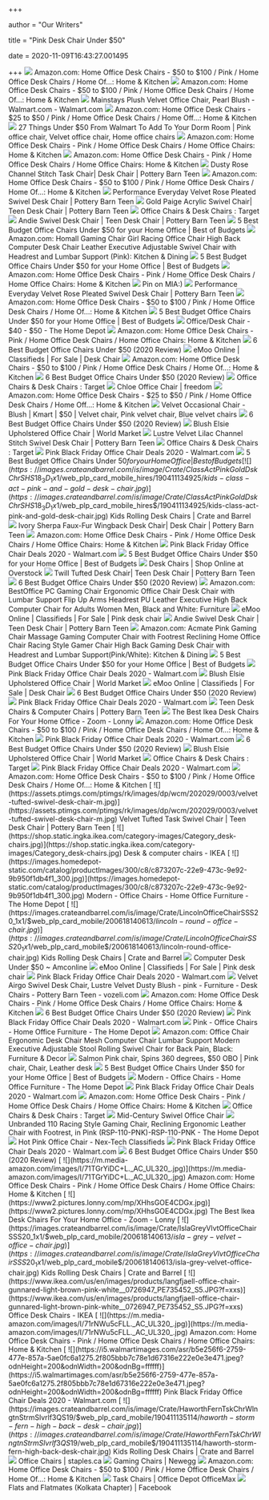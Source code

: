 +++
        
author = "Our Writers"
        
title = "Pink Desk Chair Under $50"
        
date = 2020-11-09T16:43:27.001495
        
+++
[ ![](https://m.media-amazon.com/images/I/61A8zsk+iIL._AC_UL320_.jpg)](https://m.media-amazon.com/images/I/61A8zsk+iIL._AC_UL320_.jpg) Amazon.com: Home Office Desk Chairs - $50 to $100 / Pink / Home Office Desk  Chairs / Home Of...: Home & Kitchen
[ ![](https://m.media-amazon.com/images/I/715v+GNEtAL._AC_UL320_.jpg)](https://m.media-amazon.com/images/I/715v+GNEtAL._AC_UL320_.jpg) Amazon.com: Home Office Desk Chairs - $50 to $100 / Pink / Home Office Desk  Chairs / Home Of...: Home & Kitchen
[ ![](https://i5.walmartimages.com/asr/cfa99438-3fc7-464d-a8fd-5142eac51188_1.1100235c3e157c07b581c92eb1f39c08.jpeg)](https://i5.walmartimages.com/asr/cfa99438-3fc7-464d-a8fd-5142eac51188_1.1100235c3e157c07b581c92eb1f39c08.jpeg) Mainstays Plush Velvet Office Chair, Pearl Blush - Walmart.com - Walmart.com
[ ![](https://m.media-amazon.com/images/I/61IQwL+wt2L._AC_UL320_.jpg)](https://m.media-amazon.com/images/I/61IQwL+wt2L._AC_UL320_.jpg) Amazon.com: Home Office Desk Chairs - $25 to $50 / Pink / Home Office Desk  Chairs / Home Off...: Home & Kitchen
[ ![](https://i.pinimg.com/originals/30/2b/1d/302b1d1b1b0eb92ed112cf275e372972.jpg)](https://i.pinimg.com/originals/30/2b/1d/302b1d1b1b0eb92ed112cf275e372972.jpg) 27 Things Under $50 From Walmart To Add To Your Dorm Room | Pink office  chair, Velvet office chair, Home office chairs
[ ![](https://m.media-amazon.com/images/I/71XCe6H1KVL._AC_UL320_.jpg)](https://m.media-amazon.com/images/I/71XCe6H1KVL._AC_UL320_.jpg) Amazon.com: Home Office Desk Chairs - Pink / Home Office Desk Chairs / Home Office  Chairs: Home & Kitchen
[ ![](https://m.media-amazon.com/images/I/61VDkwt0tYL._AC_UL320_.jpg)](https://m.media-amazon.com/images/I/61VDkwt0tYL._AC_UL320_.jpg) Amazon.com: Home Office Desk Chairs - Pink / Home Office Desk Chairs / Home Office  Chairs: Home & Kitchen
[ ![](https://assets.ptimgs.com/ptimgs/ab/images/dp/wcm/202030/0023/luxe-velvet-dusty-rose-swivel-desk-chair-c.jpg)](https://assets.ptimgs.com/ptimgs/ab/images/dp/wcm/202030/0023/luxe-velvet-dusty-rose-swivel-desk-chair-c.jpg) Dusty Rose Channel Stitch Task Chair| Desk Chair | Pottery Barn Teen
[ ![](https://m.media-amazon.com/images/I/71Kf0STacVL._AC_UL320_.jpg)](https://m.media-amazon.com/images/I/71Kf0STacVL._AC_UL320_.jpg) Amazon.com: Home Office Desk Chairs - $50 to $100 / Pink / Home Office Desk  Chairs / Home Of...: Home & Kitchen
[ ![](https://assets.ptimgs.com/ptimgs/rk/images/dp/wcm/202021/0024/performance-everyday-velvet-rose-pleated-swivel-desk-chair-1-c.jpg)](https://assets.ptimgs.com/ptimgs/rk/images/dp/wcm/202021/0024/performance-everyday-velvet-rose-pleated-swivel-desk-chair-1-c.jpg) Performance Everyday Velvet Rose Pleated Swivel Desk Chair | Pottery Barn  Teen
[ ![](https://assets.ptimgs.com/ptimgs/rk/images/dp/wcm/202021/0024/img6c.jpg)](https://assets.ptimgs.com/ptimgs/rk/images/dp/wcm/202021/0024/img6c.jpg) Gold Paige Acrylic Swivel Chair| Teen Desk Chair | Pottery Barn Teen
[ ![](https://target.scene7.com/is/image/Target//GUEST_54c4d51e-fc13-4a7a-9b11-7c0dd025519b?wid=315&hei=315&qlt=60&fmt=pjpeg)](https://target.scene7.com/is/image/Target//GUEST_54c4d51e-fc13-4a7a-9b11-7c0dd025519b?wid=315&hei=315&qlt=60&fmt=pjpeg) Office Chairs & Desk Chairs : Target
[ ![](https://www.pbteen.com/ptimgs/rk/images/dp/wcm/202021/0027/performance-everyday-velvet-rose-andie-swivel-desk-chair-c.jpg)](https://www.pbteen.com/ptimgs/rk/images/dp/wcm/202021/0027/performance-everyday-velvet-rose-andie-swivel-desk-chair-c.jpg) Andie Swivel Desk Chair | Teen Desk Chair | Pottery Barn Teen
[ ![](https://i0.wp.com/www.bestofbudgets.com/wp-content/uploads/2018/05/5-best-office-chairs-under-50.jpg?fit=783%2C450&ssl=1)](https://i0.wp.com/www.bestofbudgets.com/wp-content/uploads/2018/05/5-best-office-chairs-under-50.jpg?fit=783%2C450&ssl=1) 5 Best Budget Office Chairs Under $50 for your Home Office | Best of Budgets
[ ![](https://images-na.ssl-images-amazon.com/images/I/81UeyA7b1uL._AC_SX522_.jpg)](https://images-na.ssl-images-amazon.com/images/I/81UeyA7b1uL._AC_SX522_.jpg) Amazon.com: Homall Gaming Chair Girl Racing Office Chair High Back Computer  Desk Chair Leather Executive Adjustable Swivel Chair with Headrest and  Lumbar Support (Pink): Kitchen & Dining
[ ![](https://i2.wp.com/www.bestofbudgets.com/wp-content/uploads/2018/05/OFM-Essentials-Collection-Plush-Office-CHair-Review.jpg?resize=694%2C1024&ssl=1)](https://i2.wp.com/www.bestofbudgets.com/wp-content/uploads/2018/05/OFM-Essentials-Collection-Plush-Office-CHair-Review.jpg?resize=694%2C1024&ssl=1) 5 Best Budget Office Chairs Under $50 for your Home Office | Best of Budgets
[ ![](https://m.media-amazon.com/images/I/61+xWIZmB4L._AC_UL320_.jpg)](https://m.media-amazon.com/images/I/61+xWIZmB4L._AC_UL320_.jpg) Amazon.com: Home Office Desk Chairs - Pink / Home Office Desk Chairs / Home Office  Chairs: Home & Kitchen
[ ![](https://i.pinimg.com/originals/ca/83/18/ca831810b71881667d11df11ed1b96f0.jpg)](https://i.pinimg.com/originals/ca/83/18/ca831810b71881667d11df11ed1b96f0.jpg) Pin on MIA:)
[ ![](https://assets.ptimgs.com/ptimgs/rk/images/dp/wcm/202021/0029/img14c.jpg)](https://assets.ptimgs.com/ptimgs/rk/images/dp/wcm/202021/0029/img14c.jpg) Performance Everyday Velvet Rose Pleated Swivel Desk Chair | Pottery Barn  Teen
[ ![](https://m.media-amazon.com/images/I/61Ck+O4qPZL._AC_UL320_.jpg)](https://m.media-amazon.com/images/I/61Ck+O4qPZL._AC_UL320_.jpg) Amazon.com: Home Office Desk Chairs - $50 to $100 / Pink / Home Office Desk  Chairs / Home Of...: Home & Kitchen
[ ![](https://i1.wp.com/www.bestofbudgets.com/wp-content/uploads/2018/05/boss-office-products-task-chair-review.jpg?resize=930%2C710&ssl=1)](https://i1.wp.com/www.bestofbudgets.com/wp-content/uploads/2018/05/boss-office-products-task-chair-review.jpg?resize=930%2C710&ssl=1) 5 Best Budget Office Chairs Under $50 for your Home Office | Best of Budgets
[ ![](https://images.homedepot-static.com/productImages/67eb6623-30ec-4443-a51e-a6271594f478/svn/pink-furniturer-office-chairs-yanyan-pink-lmkz-64_400_compressed.jpg)](https://images.homedepot-static.com/productImages/67eb6623-30ec-4443-a51e-a6271594f478/svn/pink-furniturer-office-chairs-yanyan-pink-lmkz-64_400_compressed.jpg) Office/Desk Chair - $40 - $50 - The Home Depot
[ ![](https://m.media-amazon.com/images/I/61MwyOo-8CL._AC_UL320_.jpg)](https://m.media-amazon.com/images/I/61MwyOo-8CL._AC_UL320_.jpg) Amazon.com: Home Office Desk Chairs - Pink / Home Office Desk Chairs / Home Office  Chairs: Home & Kitchen
[ ![](https://i1.wp.com/overheardonconferencecalls.com/wp-content/uploads/2019/12/Yaheetech-Ergonomic-Office-Chair.jpg?fit=666%2C1024&ssl=1)](https://i1.wp.com/overheardonconferencecalls.com/wp-content/uploads/2019/12/Yaheetech-Ergonomic-Office-Chair.jpg?fit=666%2C1024&ssl=1) 6 Best Budget Office Chairs Under $50 (2020 Review)
[ ![](http://cdn-otf-cas.prfct.cc/dfs1/eyJkIjo3MiwidyI6IjcxNSIsImgiOiI2MDAiLCJtIjoiSlBHIiwidXJsIjoiaHR0cDpcL1wvYWRhcy1vcmVnb24tY2FzLnMzLmFtYXpvbmF3cy5jb21cL0MwQTgwMUZFMDgwZjkxOTU5RXdVRENBMDVFNjVcL2NmZDUzNTAwMWUwMjQ4OTlhNzFlODdiMmMyMDJcL2ltZ1wvNzlmZDQxMzVmOWY1MTgxYWFiN2QzMjJiMzc3MC5qcGVnIn0=)](http://cdn-otf-cas.prfct.cc/dfs1/eyJkIjo3MiwidyI6IjcxNSIsImgiOiI2MDAiLCJtIjoiSlBHIiwidXJsIjoiaHR0cDpcL1wvYWRhcy1vcmVnb24tY2FzLnMzLmFtYXpvbmF3cy5jb21cL0MwQTgwMUZFMDgwZjkxOTU5RXdVRENBMDVFNjVcL2NmZDUzNTAwMWUwMjQ4OTlhNzFlODdiMmMyMDJcL2ltZ1wvNzlmZDQxMzVmOWY1MTgxYWFiN2QzMjJiMzc3MC5qcGVnIn0=) eMoo Online | Classifieds | For Sale | Desk Chair
[ ![](https://m.media-amazon.com/images/I/81wvqmJ+98L._AC_UL320_.jpg)](https://m.media-amazon.com/images/I/81wvqmJ+98L._AC_UL320_.jpg) Amazon.com: Home Office Desk Chairs - $50 to $100 / Pink / Home Office Desk  Chairs / Home Of...: Home & Kitchen
[ ![](https://i2.wp.com/overheardonconferencecalls.com/wp-content/uploads/2019/12/Direct-Ergonomic-Office-Chair-Home.jpg?fit=650%2C1024&ssl=1)](https://i2.wp.com/overheardonconferencecalls.com/wp-content/uploads/2019/12/Direct-Ergonomic-Office-Chair-Home.jpg?fit=650%2C1024&ssl=1) 6 Best Budget Office Chairs Under $50 (2020 Review)
[ ![](https://target.scene7.com/is/image/Target/GUEST_32213a15-979c-410c-8a93-80a5e2675f01?wid=315&hei=315&qlt=60&fmt=pjpeg)](https://target.scene7.com/is/image/Target/GUEST_32213a15-979c-410c-8a93-80a5e2675f01?wid=315&hei=315&qlt=60&fmt=pjpeg) Office Chairs & Desk Chairs : Target
[ ![](https://freedomcdn.azureedge.net/cdn/Products/24193207/CHLOE-Office-Chair%2C-Rose_1of6_1140x1140.jpg)](https://freedomcdn.azureedge.net/cdn/Products/24193207/CHLOE-Office-Chair%2C-Rose_1of6_1140x1140.jpg) Chloe Office Chair | freedom
[ ![](https://m.media-amazon.com/images/I/71keOUzRV4L._AC_UL320_.jpg)](https://m.media-amazon.com/images/I/71keOUzRV4L._AC_UL320_.jpg) Amazon.com: Home Office Desk Chairs - $25 to $50 / Pink / Home Office Desk  Chairs / Home Off...: Home & Kitchen
[ ![](https://i.pinimg.com/originals/2d/e7/11/2de711a3846f5fb5f243350af6f329c7.jpg)](https://i.pinimg.com/originals/2d/e7/11/2de711a3846f5fb5f243350af6f329c7.jpg) Velvet Occasional Chair - Blush | Kmart | $50 | Velvet chair, Pink velvet  chair, Blue velvet chairs
[ ![](https://i2.wp.com/overheardonconferencecalls.com/wp-content/uploads/2019/12/Furmax-Office-Chair.jpg?fit=701%2C1024&ssl=1)](https://i2.wp.com/overheardonconferencecalls.com/wp-content/uploads/2019/12/Furmax-Office-Chair.jpg?fit=701%2C1024&ssl=1) 6 Best Budget Office Chairs Under $50 (2020 Review)
[ ![](https://ii3.worldmarket.com/fcgi-bin/iipsrv.fcgi?FIF=/images/worldmarket/source/69066_XXX_v4.tif&wid=480&cvt=jpeg)](https://ii3.worldmarket.com/fcgi-bin/iipsrv.fcgi?FIF=/images/worldmarket/source/69066_XXX_v4.tif&wid=480&cvt=jpeg) Blush Elsie Upholstered Office Chair | World Market
[ ![](https://assets.ptimgs.com/ptimgs/rk/images/dp/wcm/202030/0011/lustre-velvet-lilac-tufted-task-swivel-desk-chair-c.jpg)](https://assets.ptimgs.com/ptimgs/rk/images/dp/wcm/202030/0011/lustre-velvet-lilac-tufted-task-swivel-desk-chair-c.jpg) Lustre Velvet Lilac Channel Stitch Swivel Desk Chair | Pottery Barn Teen
[ ![](https://target.scene7.com/is/image/Target//GUEST_9bba0261-1a73-4fb5-8ea2-882465d4c9e4?wid=315&hei=315&qlt=60&fmt=pjpeg)](https://target.scene7.com/is/image/Target//GUEST_9bba0261-1a73-4fb5-8ea2-882465d4c9e4?wid=315&hei=315&qlt=60&fmt=pjpeg) Office Chairs & Desk Chairs : Target
[ ![](https://i5.walmartimages.com/asr/ee9306aa-6afc-4282-9c04-70f3f43515c0_1.58520dfa58454f1183988272b54b999e.jpeg?odnHeight=200&odnWidth=200&odnBg=ffffff)](https://i5.walmartimages.com/asr/ee9306aa-6afc-4282-9c04-70f3f43515c0_1.58520dfa58454f1183988272b54b999e.jpeg?odnHeight=200&odnWidth=200&odnBg=ffffff) Pink Black Friday Office Chair Deals 2020 - Walmart.com
[ ![](https://i1.wp.com/www.bestofbudgets.com/wp-content/uploads/2018/05/Furmax-Mid-Back-Office-Mesh-Chair-review.jpg?resize=1000%2C802&ssl=1)](https://i1.wp.com/www.bestofbudgets.com/wp-content/uploads/2018/05/Furmax-Mid-Back-Office-Mesh-Chair-review.jpg?resize=1000%2C802&ssl=1) 5 Best Budget Office Chairs Under $50 for your Home Office | Best of Budgets
[ ![](https://images.crateandbarrel.com/is/image/Crate/ClassActPinkGoldDskChrSHS18_3D_1x1/$web_plp_card_mobile_hires$/190411134925/kids-class-act-pink-and-gold-desk-chair.jpg)](https://images.crateandbarrel.com/is/image/Crate/ClassActPinkGoldDskChrSHS18_3D_1x1/$web_plp_card_mobile_hires$/190411134925/kids-class-act-pink-and-gold-desk-chair.jpg) Kids Rolling Desk Chairs | Crate and Barrel
[ ![](https://assets.ptimgs.com/ptimgs/ab/images/dp/wcm/202030/0023/ivory-sherpa-faux-fur-wingback-swivel-desk-chair-c.jpg)](https://assets.ptimgs.com/ptimgs/ab/images/dp/wcm/202030/0023/ivory-sherpa-faux-fur-wingback-swivel-desk-chair-c.jpg) Ivory Sherpa Faux-Fur Wingback Desk Chair| Desk Chair | Pottery Barn Teen
[ ![](https://m.media-amazon.com/images/I/71Alw2M-RdL._AC_UL320_.jpg)](https://m.media-amazon.com/images/I/71Alw2M-RdL._AC_UL320_.jpg) Amazon.com: Home Office Desk Chairs - Pink / Home Office Desk Chairs / Home Office  Chairs: Home & Kitchen
[ ![](https://i5.walmartimages.com/asr/07222ad1-3d9a-4041-92ab-9f6623bece57.433c215024a67200d5dfe8e7ba999f61.jpeg?odnHeight=200&odnWidth=200&odnBg=ffffff)](https://i5.walmartimages.com/asr/07222ad1-3d9a-4041-92ab-9f6623bece57.433c215024a67200d5dfe8e7ba999f61.jpeg?odnHeight=200&odnWidth=200&odnBg=ffffff) Pink Black Friday Office Chair Deals 2020 - Walmart.com
[ ![](https://i2.wp.com/www.bestofbudgets.com/wp-content/uploads/2018/05/Furmax-Mid-Back-Office-Chair-review.jpg?resize=997%2C804&ssl=1)](https://i2.wp.com/www.bestofbudgets.com/wp-content/uploads/2018/05/Furmax-Mid-Back-Office-Chair-review.jpg?resize=997%2C804&ssl=1) 5 Best Budget Office Chairs Under $50 for your Home Office | Best of Budgets
[ ![](https://ak1.ostkcdn.com/images/products/is/images/direct/526ff43ba17b1c9ade0424e48037ef7af99572e7/OVIOS-Cute-Desk-Chair-Plush-Velvet-Office-Chair-for-Home-or-Office%2CModern%2CComfortble-Nice-Task-Chair-for-Computer-Desk.jpg?imwidth=200&impolicy=medium)](https://ak1.ostkcdn.com/images/products/is/images/direct/526ff43ba17b1c9ade0424e48037ef7af99572e7/OVIOS-Cute-Desk-Chair-Plush-Velvet-Office-Chair-for-Home-or-Office%2CModern%2CComfortble-Nice-Task-Chair-for-Computer-Desk.jpg?imwidth=200&impolicy=medium) Desk Chairs | Shop Online at Overstock
[ ![](https://assets.ptimgs.com/ptimgs/rk/images/dp/wcm/202030/0023/twill-tufted-swivel-desk-chair-c.jpg)](https://assets.ptimgs.com/ptimgs/rk/images/dp/wcm/202030/0023/twill-tufted-swivel-desk-chair-c.jpg) Twill Tufted Desk Chair| Teen Desk Chair | Pottery Barn Teen
[ ![](https://i2.wp.com/overheardonconferencecalls.com/wp-content/uploads/2019/12/OFM-Essentials-Collection-Upholstered-Armless-Swivel.jpg?fit=1024%2C1024&ssl=1)](https://i2.wp.com/overheardonconferencecalls.com/wp-content/uploads/2019/12/OFM-Essentials-Collection-Upholstered-Armless-Swivel.jpg?fit=1024%2C1024&ssl=1) 6 Best Budget Office Chairs Under $50 (2020 Review)
[ ![](https://images-na.ssl-images-amazon.com/images/I/51V5budxXHL._AC_SX522_.jpg)](https://images-na.ssl-images-amazon.com/images/I/51V5budxXHL._AC_SX522_.jpg) Amazon.com: BestOffice PC Gaming Chair Ergonomic Office Chair Desk Chair  with Lumbar Support Flip Up Arms Headrest PU Leather Executive High Back Computer  Chair for Adults Women Men, Black and White: Furniture
[ ![](http://cdn-otf-cas.prfct.cc/dfs1/eyJkIjo3MiwidyI6IjcxNSIsImgiOiI2MDAiLCJ1cmwiOiJodHRwOlwvXC9hZGFzLW9yZWdvbi1jYXMuczMuYW1hem9uYXdzLmNvbVwvQzBBODAxRkUwODBmOTE5NTlFd1VEQ0EwNUU2NVwvNjRmMjRlNjFjOWZiNDdhOWJhOGI2NTIzNTY5MFwvaW1nXC9kMDBlNTAwOTVhNTY1NGRkYzc1ZGExODkyZDM1LmpwZWcifQ==)](http://cdn-otf-cas.prfct.cc/dfs1/eyJkIjo3MiwidyI6IjcxNSIsImgiOiI2MDAiLCJ1cmwiOiJodHRwOlwvXC9hZGFzLW9yZWdvbi1jYXMuczMuYW1hem9uYXdzLmNvbVwvQzBBODAxRkUwODBmOTE5NTlFd1VEQ0EwNUU2NVwvNjRmMjRlNjFjOWZiNDdhOWJhOGI2NTIzNTY5MFwvaW1nXC9kMDBlNTAwOTVhNTY1NGRkYzc1ZGExODkyZDM1LmpwZWcifQ==) eMoo Online | Classifieds | For Sale | Pink desk chair
[ ![](https://assets.ptimgs.com/ptimgs/rk/images/dp/wcm/202021/0024/img33c.jpg)](https://assets.ptimgs.com/ptimgs/rk/images/dp/wcm/202021/0024/img33c.jpg) Andie Swivel Desk Chair | Teen Desk Chair | Pottery Barn Teen
[ ![](https://images-na.ssl-images-amazon.com/images/I/61933HEmueL._AC_SY879_.jpg)](https://images-na.ssl-images-amazon.com/images/I/61933HEmueL._AC_SY879_.jpg) Amazon.com: Acmate Pink Gaming Chair Massage Gaming Computer Chair with  Footrest Reclining Home Office Chair Racing Style Gamer Chair High Back  Gaming Desk Chair with Headrest and Lumbar Support(Pink/White): Kitchen &  Dining
[ ![](https://i0.wp.com/www.bestofbudgets.com/wp-content/uploads/2018/05/Copy-of-best-office-chair-under-50-tall.jpg?resize=326%2C1024&ssl=1)](https://i0.wp.com/www.bestofbudgets.com/wp-content/uploads/2018/05/Copy-of-best-office-chair-under-50-tall.jpg?resize=326%2C1024&ssl=1) 5 Best Budget Office Chairs Under $50 for your Home Office | Best of Budgets
[ ![](https://i5.walmartimages.com/asr/15c44954-556a-4114-9dc2-cf05cfac1b37_1.d6e113ead77c0c0c70a8eeee7fcf203f.jpeg?odnHeight=200&odnWidth=200&odnBg=ffffff)](https://i5.walmartimages.com/asr/15c44954-556a-4114-9dc2-cf05cfac1b37_1.d6e113ead77c0c0c70a8eeee7fcf203f.jpeg?odnHeight=200&odnWidth=200&odnBg=ffffff) Pink Black Friday Office Chair Deals 2020 - Walmart.com
[ ![](https://ii3.worldmarket.com/fcgi-bin/iipsrv.fcgi?FIF=/images/worldmarket/source/69066_XXX_v3.tif&wid=480&cvt=jpeg)](https://ii3.worldmarket.com/fcgi-bin/iipsrv.fcgi?FIF=/images/worldmarket/source/69066_XXX_v3.tif&wid=480&cvt=jpeg) Blush Elsie Upholstered Office Chair | World Market
[ ![](http://cdn-otf-cas.prfct.cc/dfs1/eyJkIjo3MiwidyI6IjcxNSIsImgiOiI2MDAiLCJtIjoiSlBHIiwidXJsIjoiaHR0cDpcL1wvYWRhcy1vcmVnb24tY2FzLnMzLmFtYXpvbmF3cy5jb21cL0MwQTgwMUZFMDgwZjkxOTU5RXdVRENBMDVFNjVcL2NmZDUzNTAwMWUwMjQ4OTlhNzFlODdiMmMyMDJcL2ltZ1wvMWZjZGRmOWZiOThhMWUzMWMyYmZlNzRmYzQ1Mi5qcGVnIn0=)](http://cdn-otf-cas.prfct.cc/dfs1/eyJkIjo3MiwidyI6IjcxNSIsImgiOiI2MDAiLCJtIjoiSlBHIiwidXJsIjoiaHR0cDpcL1wvYWRhcy1vcmVnb24tY2FzLnMzLmFtYXpvbmF3cy5jb21cL0MwQTgwMUZFMDgwZjkxOTU5RXdVRENBMDVFNjVcL2NmZDUzNTAwMWUwMjQ4OTlhNzFlODdiMmMyMDJcL2ltZ1wvMWZjZGRmOWZiOThhMWUzMWMyYmZlNzRmYzQ1Mi5qcGVnIn0=) eMoo Online | Classifieds | For Sale | Desk Chair
[ ![](https://i2.wp.com/overheardonconferencecalls.com/wp-content/uploads/2019/12/Yaheetech.jpg?fit=768%2C768&ssl=1)](https://i2.wp.com/overheardonconferencecalls.com/wp-content/uploads/2019/12/Yaheetech.jpg?fit=768%2C768&ssl=1) 6 Best Budget Office Chairs Under $50 (2020 Review)
[ ![](https://i5.walmartimages.com/asr/ca6dd147-efbe-4a8b-bdc1-5a8dac41bccf.d661d9995dc34614d608792fe4899c68.jpeg?odnHeight=200&odnWidth=200&odnBg=ffffff)](https://i5.walmartimages.com/asr/ca6dd147-efbe-4a8b-bdc1-5a8dac41bccf.d661d9995dc34614d608792fe4899c68.jpeg?odnHeight=200&odnWidth=200&odnBg=ffffff) Pink Black Friday Office Chair Deals 2020 - Walmart.com
[ ![](https://www.pbteen.com/ptimgs/rk/images/dp/wcm/202021/0027/velvet-wingback-swivel-desk-chair-1-c.jpg)](https://www.pbteen.com/ptimgs/rk/images/dp/wcm/202021/0027/velvet-wingback-swivel-desk-chair-1-c.jpg) Teen Desk Chairs & Computer Chairs | Pottery Barn Teen
[ ![](https://www1.pictures.lonny.com/mp/ain01W6blObx.jpg)](https://www1.pictures.lonny.com/mp/ain01W6blObx.jpg) The Best Ikea Desk Chairs For Your Home Office - Zoom - Lonny
[ ![](https://m.media-amazon.com/images/I/61hXNC7ll4L._AC_UL320_.jpg)](https://m.media-amazon.com/images/I/61hXNC7ll4L._AC_UL320_.jpg) Amazon.com: Home Office Desk Chairs - $50 to $100 / Pink / Home Office Desk  Chairs / Home Of...: Home & Kitchen
[ ![](https://i5.walmartimages.com/asr/3b0c1b33-39ea-4ac0-b0fd-413301bac9af.53fd8ab36c0e598ea95ad73330ed3e8c.jpeg?odnHeight=200&odnWidth=200&odnBg=ffffff)](https://i5.walmartimages.com/asr/3b0c1b33-39ea-4ac0-b0fd-413301bac9af.53fd8ab36c0e598ea95ad73330ed3e8c.jpeg?odnHeight=200&odnWidth=200&odnBg=ffffff) Pink Black Friday Office Chair Deals 2020 - Walmart.com
[ ![](https://i0.wp.com/overheardonconferencecalls.com/wp-content/uploads/2019/12/7146j1C7SOL._SL1500_.jpg?fit=768%2C1464&ssl=1)](https://i0.wp.com/overheardonconferencecalls.com/wp-content/uploads/2019/12/7146j1C7SOL._SL1500_.jpg?fit=768%2C1464&ssl=1) 6 Best Budget Office Chairs Under $50 (2020 Review)
[ ![](https://ii3.worldmarket.com/fcgi-bin/iipsrv.fcgi?FIF=/images/worldmarket/source/69066_XXX_v2.tif&wid=480&cvt=jpeg)](https://ii3.worldmarket.com/fcgi-bin/iipsrv.fcgi?FIF=/images/worldmarket/source/69066_XXX_v2.tif&wid=480&cvt=jpeg) Blush Elsie Upholstered Office Chair | World Market
[ ![](https://target.scene7.com/is/image/Target//GUEST_908e5f27-4920-4eae-8d4f-44830dc1facf?wid=315&hei=315&qlt=60&fmt=pjpeg)](https://target.scene7.com/is/image/Target//GUEST_908e5f27-4920-4eae-8d4f-44830dc1facf?wid=315&hei=315&qlt=60&fmt=pjpeg) Office Chairs & Desk Chairs : Target
[ ![](https://i5.walmartimages.com/asr/01376076-7c8e-47c2-930a-761cfe12515e_1.ba41e0b311de5ee5d4c1175aefda4429.jpeg?odnHeight=200&odnWidth=200&odnBg=ffffff)](https://i5.walmartimages.com/asr/01376076-7c8e-47c2-930a-761cfe12515e_1.ba41e0b311de5ee5d4c1175aefda4429.jpeg?odnHeight=200&odnWidth=200&odnBg=ffffff) Pink Black Friday Office Chair Deals 2020 - Walmart.com
[ ![](https://m.media-amazon.com/images/I/71Bl9IB8OtL._AC_UL320_.jpg)](https://m.media-amazon.com/images/I/71Bl9IB8OtL._AC_UL320_.jpg) Amazon.com: Home Office Desk Chairs - $50 to $100 / Pink / Home Office Desk  Chairs / Home Of...: Home & Kitchen
[ ![](https://assets.ptimgs.com/ptimgs/rk/images/dp/wcm/202029/0003/velvet-tufted-swivel-desk-chair-m.jpg)](https://assets.ptimgs.com/ptimgs/rk/images/dp/wcm/202029/0003/velvet-tufted-swivel-desk-chair-m.jpg) Velvet Tufted Task Swivel Chair | Teen Desk Chair | Pottery Barn Teen
[ ![](https://shop.static.ingka.ikea.com/category-images/Category_desk-chairs.jpg)](https://shop.static.ingka.ikea.com/category-images/Category_desk-chairs.jpg) Desk & computer chairs - IKEA
[ ![](https://images.homedepot-static.com/catalog/productImages/300/c8/c873207c-22e9-473c-9e92-9b950f1db4f1_300.jpg)](https://images.homedepot-static.com/catalog/productImages/300/c8/c873207c-22e9-473c-9e92-9b950f1db4f1_300.jpg) Modern - Office Chairs - Home Office Furniture - The Home Depot
[ ![](https://images.crateandbarrel.com/is/image/Crate/LincolnOfficeChairSSS20_1x1/$web_plp_card_mobile$/200618140613/lincoln-round-office-chair.jpg)](https://images.crateandbarrel.com/is/image/Crate/LincolnOfficeChairSSS20_1x1/$web_plp_card_mobile$/200618140613/lincoln-round-office-chair.jpg) Kids Rolling Desk Chairs | Crate and Barrel
[ ![](https://www.amconline.org/wp-content/uploads/pink-target-computer-desk-under-50.jpg)](https://www.amconline.org/wp-content/uploads/pink-target-computer-desk-under-50.jpg) Computer Desk Under $50 ~ Amconline
[ ![](http://cdn-otf-cas.prfct.cc/dfs1/eyJkIjo3MiwidyI6IjcxNSIsImgiOiI2MDAiLCJ1cmwiOiJodHRwOlwvXC9hZGFzLW9yZWdvbi1jYXMuczMuYW1hem9uYXdzLmNvbVwvQzBBODAxRkUwODBmOTE5NTlFd1VEQ0EwNUU2NVwvNjRmMjRlNjFjOWZiNDdhOWJhOGI2NTIzNTY5MFwvaW1nXC9lZDA5NmRmODc1YTUxZGM5MGM0ZjU5ZDRiMmMyLmpwZWcifQ==)](http://cdn-otf-cas.prfct.cc/dfs1/eyJkIjo3MiwidyI6IjcxNSIsImgiOiI2MDAiLCJ1cmwiOiJodHRwOlwvXC9hZGFzLW9yZWdvbi1jYXMuczMuYW1hem9uYXdzLmNvbVwvQzBBODAxRkUwODBmOTE5NTlFd1VEQ0EwNUU2NVwvNjRmMjRlNjFjOWZiNDdhOWJhOGI2NTIzNTY5MFwvaW1nXC9lZDA5NmRmODc1YTUxZGM5MGM0ZjU5ZDRiMmMyLmpwZWcifQ==) eMoo Online | Classifieds | For Sale | Pink desk chair
[ ![](https://i5.walmartimages.com/asr/ded52fb2-3872-4824-bedb-9edb57cc8578.e6f5bb0c5b457d9481b6b56b6c445c95.jpeg?odnHeight=200&odnWidth=200&odnBg=ffffff)](https://i5.walmartimages.com/asr/ded52fb2-3872-4824-bedb-9edb57cc8578.e6f5bb0c5b457d9481b6b56b6c445c95.jpeg?odnHeight=200&odnWidth=200&odnBg=ffffff) Pink Black Friday Office Chair Deals 2020 - Walmart.com
[ ![](https://i.pinimg.com/originals/f4/fc/3e/f4fc3ec2d203993c74bb40e7d82343a7.png)](https://i.pinimg.com/originals/f4/fc/3e/f4fc3ec2d203993c74bb40e7d82343a7.png) Velvet Airgo Swivel Desk Chair, Lustre Velvet Dusty Blush - pink -  Furniture - Desk Chairs - Pottery Barn Teen - vozeli.com
[ ![](https://m.media-amazon.com/images/I/51CVtbQVEXL._AC_UL320_.jpg)](https://m.media-amazon.com/images/I/51CVtbQVEXL._AC_UL320_.jpg) Amazon.com: Home Office Desk Chairs - Pink / Home Office Desk Chairs / Home Office  Chairs: Home & Kitchen
[ ![](https://i0.wp.com/overheardonconferencecalls.com/wp-content/uploads/2019/12/61dn1xZx8L._SL1010_.jpg?fit=768%2C768&ssl=1)](https://i0.wp.com/overheardonconferencecalls.com/wp-content/uploads/2019/12/61dn1xZx8L._SL1010_.jpg?fit=768%2C768&ssl=1) 6 Best Budget Office Chairs Under $50 (2020 Review)
[ ![](https://i5.walmartimages.com/asr/47dfad44-7667-4d9f-aaed-0132ef292012_2.3abea4dff7644ca54b863e503416cadb.jpeg?odnHeight=200&odnWidth=200&odnBg=ffffff)](https://i5.walmartimages.com/asr/47dfad44-7667-4d9f-aaed-0132ef292012_2.3abea4dff7644ca54b863e503416cadb.jpeg?odnHeight=200&odnWidth=200&odnBg=ffffff) Pink Black Friday Office Chair Deals 2020 - Walmart.com
[ ![](https://images.homedepot-static.com/catalog/productImages/300/9e/9e1db5f7-ed6c-4b4f-a867-0573672d9da6_300.jpg)](https://images.homedepot-static.com/catalog/productImages/300/9e/9e1db5f7-ed6c-4b4f-a867-0573672d9da6_300.jpg) Pink - Office Chairs - Home Office Furniture - The Home Depot
[ ![](https://images-na.ssl-images-amazon.com/images/I/61v2Wcz3VpL._AC_SX522_.jpg)](https://images-na.ssl-images-amazon.com/images/I/61v2Wcz3VpL._AC_SX522_.jpg) Amazon.com: Office Chair Ergonomic Desk Chair Mesh Computer Chair Lumbar  Support Modern Executive Adjustable Stool Rolling Swivel Chair for Back  Pain, Black: Furniture & Decor
[ ![](https://i.pinimg.com/originals/e6/f1/74/e6f17488a7c16554155ba8cf15959093.jpg)](https://i.pinimg.com/originals/e6/f1/74/e6f17488a7c16554155ba8cf15959093.jpg) Salmon Pink chair, Spins 360 degrees, $50 OBO | Pink chair, Chair, Leather  desk
[ ![](https://i1.wp.com/www.bestofbudgets.com/wp-content/uploads/2018/05/Flash-Furniture-Mid-Back-Quilted-chair-review.jpg?resize=458%2C776&ssl=1)](https://i1.wp.com/www.bestofbudgets.com/wp-content/uploads/2018/05/Flash-Furniture-Mid-Back-Quilted-chair-review.jpg?resize=458%2C776&ssl=1) 5 Best Budget Office Chairs Under $50 for your Home Office | Best of Budgets
[ ![](https://images.homedepot-static.com/productImages/85e6a33a-6849-4eed-9cf7-37139b9f9ea7/svn/pink-office-chairs-blokhus-pink-64_1000.jpg)](https://images.homedepot-static.com/productImages/85e6a33a-6849-4eed-9cf7-37139b9f9ea7/svn/pink-office-chairs-blokhus-pink-64_1000.jpg) Modern - Office Chairs - Home Office Furniture - The Home Depot
[ ![](https://i5.walmartimages.com/asr/4676b9be-17a7-43ea-ab42-975b75fe4a2e.6e904e7596228b52d926fe2ebb1f16bd.jpeg?odnHeight=200&odnWidth=200&odnBg=ffffff)](https://i5.walmartimages.com/asr/4676b9be-17a7-43ea-ab42-975b75fe4a2e.6e904e7596228b52d926fe2ebb1f16bd.jpeg?odnHeight=200&odnWidth=200&odnBg=ffffff) Pink Black Friday Office Chair Deals 2020 - Walmart.com
[ ![](https://m.media-amazon.com/images/I/61R+pbGNkEL._AC_UL320_.jpg)](https://m.media-amazon.com/images/I/61R+pbGNkEL._AC_UL320_.jpg) Amazon.com: Home Office Desk Chairs - Pink / Home Office Desk Chairs / Home Office  Chairs: Home & Kitchen
[ ![](https://target.scene7.com/is/image/Target/GUEST_2438430f-ffdb-4fd8-95a6-d7cc7389f7ad?wid=315&hei=315&qlt=60&fmt=pjpeg)](https://target.scene7.com/is/image/Target/GUEST_2438430f-ffdb-4fd8-95a6-d7cc7389f7ad?wid=315&hei=315&qlt=60&fmt=pjpeg) Office Chairs & Desk Chairs : Target
[ ![](https://assets.weimgs.com/weimgs/rk/images/wcm/products/202042/0106/mid-century-swivel-office-chair-2-c.jpg)](https://assets.weimgs.com/weimgs/rk/images/wcm/products/202042/0106/mid-century-swivel-office-chair-2-c.jpg) Mid-Century Swivel Office Chair
[ ![](https://images.homedepot-static.com/productImages/293798b3-8d64-4525-9e9d-178115073143/svn/pink-gaming-chairs-rsp-110-pnk-e1_600.jpg)](https://images.homedepot-static.com/productImages/293798b3-8d64-4525-9e9d-178115073143/svn/pink-gaming-chairs-rsp-110-pnk-e1_600.jpg) Unbranded 110 Racing Style Gaming Chair, Reclining Ergonomic Leather Chair  with Footrest, in Pink (RSP-110-PNK)-RSP-110-PNK - The Home Depot
[ ![](https://media.nextechclassifieds.com/img/listings/sk/skja4/listing_pic_1315625_1481334584.jpeg)](https://media.nextechclassifieds.com/img/listings/sk/skja4/listing_pic_1315625_1481334584.jpeg) Hot Pink Office Chair - Nex-Tech Classifieds
[ ![](https://i5.walmartimages.com/asr/2a367700-3c42-43e3-b054-bc10c8b6c8b6.f5e9742f0e9e4e2fc558417dfaec6403.jpeg?odnHeight=200&odnWidth=200&odnBg=ffffff)](https://i5.walmartimages.com/asr/2a367700-3c42-43e3-b054-bc10c8b6c8b6.f5e9742f0e9e4e2fc558417dfaec6403.jpeg?odnHeight=200&odnWidth=200&odnBg=ffffff) Pink Black Friday Office Chair Deals 2020 - Walmart.com
[ ![](https://i0.wp.com/overheardonconferencecalls.com/wp-content/uploads/2020/06/81z6TRqFWFL._AC_SL1500_.jpg?fit=768%2C768&ssl=1)](https://i0.wp.com/overheardonconferencecalls.com/wp-content/uploads/2020/06/81z6TRqFWFL._AC_SL1500_.jpg?fit=768%2C768&ssl=1) 6 Best Budget Office Chairs Under $50 (2020 Review)
[ ![](https://m.media-amazon.com/images/I/71TGrYiDC+L._AC_UL320_.jpg)](https://m.media-amazon.com/images/I/71TGrYiDC+L._AC_UL320_.jpg) Amazon.com: Home Office Desk Chairs - Pink / Home Office Desk Chairs / Home Office  Chairs: Home & Kitchen
[ ![](https://www2.pictures.lonny.com/mp/XHhsGOE4CDGx.jpg)](https://www2.pictures.lonny.com/mp/XHhsGOE4CDGx.jpg) The Best Ikea Desk Chairs For Your Home Office - Zoom - Lonny
[ ![](https://images.crateandbarrel.com/is/image/Crate/IslaGreyVlvtOfficeChairSSS20_1x1/$web_plp_card_mobile$/200618140613/isla-grey-velvet-office-chair.jpg)](https://images.crateandbarrel.com/is/image/Crate/IslaGreyVlvtOfficeChairSSS20_1x1/$web_plp_card_mobile$/200618140613/isla-grey-velvet-office-chair.jpg) Kids Rolling Desk Chairs | Crate and Barrel
[ ![](https://www.ikea.com/us/en/images/products/langfjaell-office-chair-gunnared-light-brown-pink-white__0726947_PE735452_S5.JPG?f=xxs)](https://www.ikea.com/us/en/images/products/langfjaell-office-chair-gunnared-light-brown-pink-white__0726947_PE735452_S5.JPG?f=xxs) Office Desk Chairs - IKEA
[ ![](https://m.media-amazon.com/images/I/71rNWu5cFLL._AC_UL320_.jpg)](https://m.media-amazon.com/images/I/71rNWu5cFLL._AC_UL320_.jpg) Amazon.com: Home Office Desk Chairs - Pink / Home Office Desk Chairs / Home Office  Chairs: Home & Kitchen
[ ![](https://i5.walmartimages.com/asr/b5e256f6-2759-477e-857a-5ae0fc6a1275.2f805bbb7c78e1d67316e222e0e3e471.jpeg?odnHeight=200&odnWidth=200&odnBg=ffffff)](https://i5.walmartimages.com/asr/b5e256f6-2759-477e-857a-5ae0fc6a1275.2f805bbb7c78e1d67316e222e0e3e471.jpeg?odnHeight=200&odnWidth=200&odnBg=ffffff) Pink Black Friday Office Chair Deals 2020 - Walmart.com
[ ![](https://images.crateandbarrel.com/is/image/Crate/HaworthFernTskChrWlngtnStrmSlvrlf3QS19/$web_plp_card_mobile$/190411135114/haworth-storm-fern-high-back-desk-chair.jpg)](https://images.crateandbarrel.com/is/image/Crate/HaworthFernTskChrWlngtnStrmSlvrlf3QS19/$web_plp_card_mobile$/190411135114/haworth-storm-fern-high-back-desk-chair.jpg) Kids Rolling Desk Chairs | Crate and Barrel
[ ![](https://cdn.shopify.com/s/files/1/0036/4806/1509/products/fc123a32009d8fabf74292109f2edd7ee3ae5309_square2977040_1.jpg?v=1601852960)](https://cdn.shopify.com/s/files/1/0036/4806/1509/products/fc123a32009d8fabf74292109f2edd7ee3ae5309_square2977040_1.jpg?v=1601852960) Office Chairs | staples.ca
[ ![](https://c1.neweggimages.com/ProductImageCompressAll300/2T4-029X-00025-S05.jpg)](https://c1.neweggimages.com/ProductImageCompressAll300/2T4-029X-00025-S05.jpg) Gaming Chairs | Newegg
[ ![](https://m.media-amazon.com/images/I/71LjHn7QbzL._AC_UL320_.jpg)](https://m.media-amazon.com/images/I/71LjHn7QbzL._AC_UL320_.jpg) Amazon.com: Home Office Desk Chairs - $50 to $100 / Pink / Home Office Desk  Chairs / Home Of...: Home & Kitchen
[ ![](https://media.officedepot.com/images/t_search,f_auto/products/604924/WorkPro-1000-Series-Mesh-Mid-Back)](https://media.officedepot.com/images/t_search,f_auto/products/604924/WorkPro-1000-Series-Mesh-Mid-Back) Task Chairs | Office Depot OfficeMax
[ ![](https://lookaside.fbsbx.com/lookaside/crawler/media/?media_id=10219203389549861)](https://lookaside.fbsbx.com/lookaside/crawler/media/?media_id=10219203389549861) Flats and Flatmates (Kolkata Chapter)  | Facebook
